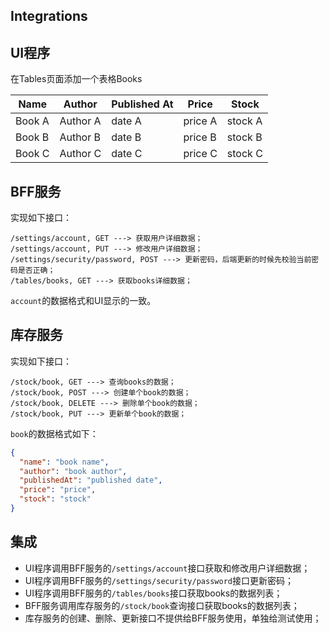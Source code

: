 Integrations
--

## UI程序
在Tables页面添加一个表格Books

| Name   | Author   | Published At | Price   | Stock   |
|--------|----------|--------------|---------|---------|
| Book A | Author A | date A       | price A | stock A |
| Book B | Author B | date B       | price B | stock B |
| Book C | Author C | date C       | price C | stock C |

## BFF服务
实现如下接口：
```
/settings/account, GET ---> 获取用户详细数据；
/settings/account, PUT ---> 修改用户详细数据；
/settings/security/password, POST ---> 更新密码，后端更新的时候先校验当前密码是否正确；
/tables/books, GET ---> 获取books详细数据；
```
`account`的数据格式和UI显示的一致。


## 库存服务
实现如下接口：
```
/stock/book, GET ---> 查询books的数据；
/stock/book, POST ---> 创建单个book的数据；
/stock/book, DELETE ---> 删除单个book的数据；
/stock/book, PUT ---> 更新单个book的数据；
```
`book`的数据格式如下：
```json
{
  "name": "book name",
  "author": "book author",
  "publishedAt": "published date",
  "price": "price",
  "stock": "stock"
}
```
## 集成
- UI程序调用BFF服务的`/settings/account`接口获取和修改用户详细数据；
- UI程序调用BFF服务的`/settings/security/password`接口更新密码；
- UI程序调用BFF服务的`/tables/books`接口获取books的数据列表；
- BFF服务调用库存服务的`/stock/book`查询接口获取books的数据列表；
- 库存服务的创建、删除、更新接口不提供给BFF服务使用，单独给测试使用；
